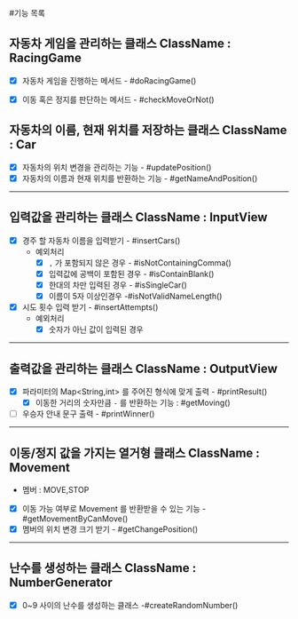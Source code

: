 #기능 목록

## 자동차 게임을 관리하는 클래스 ClassName : RacingGame
- [x] 자동차 게임을 진행하는 메서드 - #doRacingGame()
- [x] 이동 혹은 정지를 판단하는 메서드 - #checkMoveOrNot()


## 자동차의 이름, 현재 위치를 저장하는 클래스 ClassName : Car
- [x] 자동차의 위치 변경을 관리하는 기능 - #updatePosition()
- [x] 자동차의 이름과 현재 위치를 반환하는 기능 - #getNameAndPosition()
---
## 입력값을 관리하는 클래스 ClassName : InputView
- [x] 경주 할 자동차 이름을 입력받기 - #insertCars()
  - 예외처리
    - [x] `,` 가 포함되지 않은 경우 - #isNotContainingComma()
    - [x] 입력값에 공백이 포함된 경우 - #isContainBlank()
    - [x] 한대의 차만 입력된 경우 - #isSingleCar()
    - [x] 이름이 5자 이상인경우 -#isNotValidNameLength()
- [x] 시도 횟수 입력 받기 - #insertAttempts()
  - 예외처리
    - [x] 숫자가 아닌 값이 입력된 경우
---
## 출력값을 관리하는 클래스 ClassName : OutputView
- [x] 파라미터의 Map<String,int> 를 주어진 형식에 맞게 출력 - #printResult()
  - [x] 이동한 거리의 숫자만큼 `-` 를 반환하는 기능 : #getMoving()
- [ ] 우승자 안내 문구 출력 - #printWinner()
---
## 이동/정지 값을 가지는 열거형 클래스 ClassName : Movement
- 멤버 : MOVE,STOP
- [x] 이동 가능 여부로 Movement 를 반환받을 수 있는 기능 - #getMovementByCanMove()
- [x] 멤버의 위치 변경 크기 받기 - #getChangePosition()
---
## 난수를 생성하는 클래스 ClassName : NumberGenerator
- [x] 0~9 사이의 난수를 생성하는 클래스 -#createRandomNumber()
